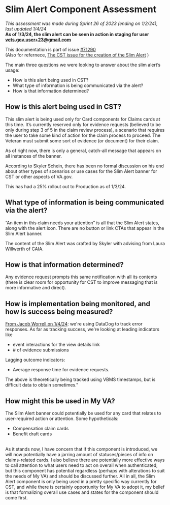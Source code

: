 
# Slim Alert Component Assessment
<i>This assessment was made during Sprint 26 of 2023 (ending on 1/2/24), last updated 1/4/24</i><br>
**As of 1/3/24, the slim alert can be seen in action in staging for user vets.gov.user+23@gmail.com**

This documentation is part of issue <a href = "https://github.com/department-of-veterans-affairs/va.gov-team/issues/71290">#71290</a><br>
(Also for refernece, <a href = "https://github.com/department-of-veterans-affairs/vets-design-system-documentation/issues/1975">The CST issue for the creation of the Slim Alert<a/> )

The main three questions we were looking to answer about the slim alert’s usage:
<Ul>
  <li> How is this alert being used in CST?</li>
  <li> What type of information is being communicated via the alert?</li>
  <li> How is that information determined? </li>
</Ul>

## How is this alert being used in CST?
This slim alert is being used only for Card components for Claims cards at this time. It’s currently  reserved only for evidence requests (believed to be only during step 3 of 5 in the claim review process), a scenario that requires the user to take some kind of action for the claim process to proceed. The Veteran must submit some sort of evidence (or document) for their claim.

As of right now, there is only a general, catch-all message that appears on all instances of the banner.

According to Skyler Schein, there has been no formal discussion on his end about other types of scenarios or use cases for the Slim Alert banner for CST or other aspects of VA.gov.   

This has had a 25% rollout out to Production as of 1/3/24.

## What type of information is being communicated via the alert?
“An item in this claim needs your attention” is all that the Slim Alert states, along with the alert icon. There are no button or link CTAs that appear in the Slim Alert banner.

The content of the Slim Alert was crafted by Skyler with advising from Laura Willwerth of CAIA. 

## How is that information determined?
Any evidence request prompts this same notification with all its contents (there is clear room for opportunity for CST to improve messaging that is more informative and direct).

## How is implementation being monitored, and how is success being measured?
<a href = "https://dsva.slack.com/archives/C06C551UAFQ/p1704399254272719">From Jacob Worrell on 1/4/24</a>: we're using DataDog to track error responses. As far as tracking success, we're looking at leading indicators like
<Ul>
  <li> event interactions for the view details link</li>
  <li> # of evidence submissions</li>
</Ul>
Lagging outcome indicators:
<ul>
  <li>Average response time for evidence requests.</li>
</ul>
The above is theoretically being tracked using VBMS timestamps, but is difficult data to obtain sometimes."

## How might this be used in My VA?
The Slim Alert banner could potentially be used for any card that relates to user-required action or attention. Some hypotheticals:
<ul>
  <li> Compensation claim cards </li>
  <li> Benefit draft cards </li>
</ul><br>
As it stands now, I have concern that if this component is introduced, we will now potentially have a jarring amount of statuses/pieces of info on claims-related cards. I also believe there are potentially more effective ways to call attention to what users need to act on overall when authenticated, but this component has potential regardless (perhaps with alterations to suit the needs of My VA) and should be discussed further. All in all, the Slim Alert component is only being used in a pretty specific way currently for CST, and while there is certainly opportunity for My VA to adopt it, my belief is that formalizing overall use cases and states for the component should come first. 
